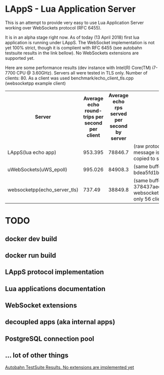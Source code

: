 # LAppS - Lua Application Server

This is an attempt to provide very easy to use Lua Application Server working over WebSockets protocol (RFC 6455).

It is in an alpha stage right now. As of today (13 April 2018) first lua application is running under LAppS. The WebSocket implementation is not yet 100% strict, though it is complient with RFC 6455 (see autobahn testsuite results in the link bellow). No WebSockets extensions are supported yet.


Here are some performance results (dev instance with Intel(R) Core(TM) i7-7700 CPU @ 3.60GHz). Servers all were tested in TLS only. Number of clients: 80. As a client was used benchmark/echo_client_tls.cpp (websocketpp example client)


<table style="width:100%">
<tr>
<th>Server</th>
<th>Average echo round-trips per second per client </th>
<th>Average echo rps served per second by server </th>
</tr>
<tr>
<td>LAppS(lua echo app)</td><td>953.395</td><td>78846.7</td><td>(raw protocol - full round-trip over luajit stack: message is copied to lua string, after response it is copied to send buffer)</td>
</tr>
<tr>
<td>uWebSockets(uWS_epoll)</td><td>995.026</td><td>84908.3</td><td>(same buffer is sent back. github version: bdea5fd1b1178eda1840d2d2c64f512457fc4217)</td>
</tr>
<tr>
<td>websocketpp(echo_server_tls)</td><td>737.49</td><td>38849.8</td><td>(same buffer is sent back. github version: 378437aecdcb1dfe62096ffd5d944bf1f640ccc3), websocketpp server failed to support 80 clinets, only 56 clients were running</td>
</tr>
</table>


# TODO
## docker dev build
## docker run build
## LAppS protocol implementation
## Lua applications documentation
## WebSocket extensions
## decoupled apps (aka internal apps)
## PostgreSQL connection pool
## ... lot of other things


[Autobahn TestSuite Results. No extensions are implemented yet](http://htmlpreview.github.io/?https://github.com/ITpC/LAppS/blob/master/autobahn-testsuite-results/index.html)

